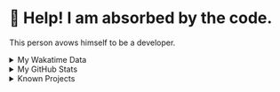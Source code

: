# 🥺 Help! I am absorbed by the code. 

This person avows himself to be a developer.

<details>

<summary>My Wakatime Data</summary>

<!--START_SECTION:waka-->
![Lines of code](https://img.shields.io/badge/From%20Hello%20World%20I%27ve%20Written-3.7%20million%20lines%20of%20code-blue)

**🐱 My GitHub Data** 

> 📦 685.5 kB Used in GitHub's Storage 
 > 
> 🏆 924 Contributions in the Year 2023
 > 
> 🚫 Not Opted to Hire
 > 
> 📜 78 Public Repositories 
 > 
> 🔑 18 Private Repositories 
 > 
**I'm an Early 🐤** 

```text
🌞 Morning                1470 commits        ██████░░░░░░░░░░░░░░░░░░░   23.94 % 
🌆 Daytime                2541 commits        ██████████░░░░░░░░░░░░░░░   41.38 % 
🌃 Evening                2061 commits        ████████░░░░░░░░░░░░░░░░░   33.56 % 
🌙 Night                  69 commits          ░░░░░░░░░░░░░░░░░░░░░░░░░   01.12 % 
```
📅 **I'm Most Productive on Wednesday** 

```text
Monday                   713 commits         ███░░░░░░░░░░░░░░░░░░░░░░   11.61 % 
Tuesday                  1042 commits        ████░░░░░░░░░░░░░░░░░░░░░   16.97 % 
Wednesday                1051 commits        ████░░░░░░░░░░░░░░░░░░░░░   17.11 % 
Thursday                 835 commits         ███░░░░░░░░░░░░░░░░░░░░░░   13.60 % 
Friday                   933 commits         ████░░░░░░░░░░░░░░░░░░░░░   15.19 % 
Saturday                 842 commits         ███░░░░░░░░░░░░░░░░░░░░░░   13.71 % 
Sunday                   725 commits         ███░░░░░░░░░░░░░░░░░░░░░░   11.81 % 
```


**I Mostly Code in Go** 

```text
Go                       32 repos            █████████░░░░░░░░░░░░░░░░   34.78 % 
Python                   20 repos            █████░░░░░░░░░░░░░░░░░░░░   21.74 % 
HTML                     6 repos             ██░░░░░░░░░░░░░░░░░░░░░░░   06.52 % 
Dart                     2 repos             █░░░░░░░░░░░░░░░░░░░░░░░░   02.17 % 
TypeScript               1 repo              ░░░░░░░░░░░░░░░░░░░░░░░░░   01.09 % 
```



**Timeline**

![Lines of Code chart](https://raw.githubusercontent.com/cdfmlr/cdfmlr/master/assets/bar_graph.png)


 Last Updated on 22/06/2023 02:08:44 UTC
<!--END_SECTION:waka-->

</details>

<details>
 
 <summary>My GitHub Stats</summary>

[![CDFMLR's github stats](https://github-readme-stats.vercel.app/api?username=cdfmlr&count_private=true&show_icons=true)](https://github.com/anuraghazra/github-readme-stats)
 
</details>

<details>

<summary>Known Projects</summary>

[![Star History Chart](https://api.star-history.com/svg?repos=cdfmlr/pyflowchart,cdfmlr/muvtuber,cdfmlr/crud,cdfmlr/murecom-verse-1,cdfmlr/murecom-intro&type=Date)](https://star-history.com/#cdfmlr/pyflowchart&cdfmlr/muvtuber&cdfmlr/crud&cdfmlr/murecom-verse-1&cdfmlr/murecom-intro&Date)

 </details>
